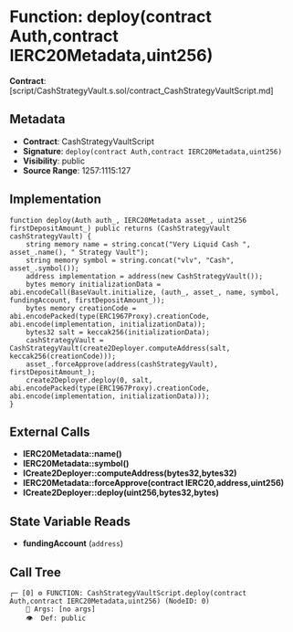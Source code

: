 # Function: deploy(contract Auth,contract IERC20Metadata,uint256)

**Contract**: [script/CashStrategyVault.s.sol/contract_CashStrategyVaultScript.md]

## Metadata

- **Contract**: CashStrategyVaultScript
- **Signature**: `deploy(contract Auth,contract IERC20Metadata,uint256)`
- **Visibility**: public
- **Source Range**: 1257:1115:127

## Implementation

```solidity
function deploy(Auth auth_, IERC20Metadata asset_, uint256 firstDepositAmount_) public returns (CashStrategyVault cashStrategyVault) {
    string memory name = string.concat("Very Liquid Cash ", asset_.name(), " Strategy Vault");
    string memory symbol = string.concat("vlv", "Cash", asset_.symbol());
    address implementation = address(new CashStrategyVault());
    bytes memory initializationData = abi.encodeCall(BaseVault.initialize, (auth_, asset_, name, symbol, fundingAccount, firstDepositAmount_));
    bytes memory creationCode = abi.encodePacked(type(ERC1967Proxy).creationCode, abi.encode(implementation, initializationData));
    bytes32 salt = keccak256(initializationData);
    cashStrategyVault = CashStrategyVault(create2Deployer.computeAddress(salt, keccak256(creationCode)));
    asset_.forceApprove(address(cashStrategyVault), firstDepositAmount_);
    create2Deployer.deploy(0, salt, abi.encodePacked(type(ERC1967Proxy).creationCode, abi.encode(implementation, initializationData)));
}
```

## External Calls

- **IERC20Metadata::name()**
- **IERC20Metadata::symbol()**
- **ICreate2Deployer::computeAddress(bytes32,bytes32)**
- **IERC20Metadata::forceApprove(contract IERC20,address,uint256)**
- **ICreate2Deployer::deploy(uint256,bytes32,bytes)**

## State Variable Reads

- **fundingAccount** (`address`)

## Call Tree

```
┌─ [0] ⚙️ FUNCTION: CashStrategyVaultScript.deploy(contract Auth,contract IERC20Metadata,uint256) (NodeID: 0)
    💬 Args: [no args]
    👁️  Def: public
```
